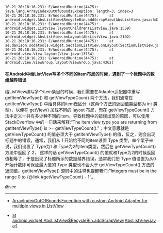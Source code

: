```
10-21 20:18:16.231: E/AndroidRuntime(4475): java.lang.ArrayIndexOutOfBoundsException: length=3; index=3
10-21 20:18:16.231: E/AndroidRuntime(4475):     at android.widget.AbsListView$RecycleBin.addScrapView(AbsListView.java:6437)
10-21 20:18:16.231: E/AndroidRuntime(4475):     at android.widget.ListView.layoutChildren(ListView.java:1559)
10-21 20:18:16.231: E/AndroidRuntime(4475):     at android.widget.AbsListView.onLayout(AbsListView.java:2102)
10-21 20:18:16.231: E/AndroidRuntime(4475):     at se.davison.sodatools.widget.SectionListView.onLayout(SectionListView.java:147)
10-21 20:18:16.231: E/AndroidRuntime(4475):     at android.view.View.layout(View.java:13754)
10-21 20:18:16.231: E/AndroidRuntime(4475):     at android.view.ViewGroup.layout(ViewGroup.java:4362)
```

#### 在Android中给ListView写多个不同的item布局的时候，遇到了一个标题中的数组越界错误

>
给ListView编写多个item条目的时候，我们需要在Adapter适配器中重写 getItemViewType() 和 getViewTypeCoun() 两个方法，我们通常在 getItemViewType() 中给具体的item做区分（这两个方法的返回值类型都为 int 类型），以便在 getView() 加载不同的 layout 布局，而在 getViewTypeCount() 方法中定义一共有多少种不同的item，导致标题中的错误出现的原因，可以使用 StackOverflow 中的一句话来解释:“The item view type you are returning from getItemViewType() is >= getViewTypeCount().”；中文意思就是 getViewTypeCount() 的值必须大于 getItemViewType() 的值，反之，则会出现标题中的错误，通常，我们从 1 开始给不同的item设置 Type 类型，举个栗子来说，我们设置了 Type为1 和 Type为2的item类型，然后在 getViewTypeCount() 方法中返回了 2， 这样的话 getViewTypeCount() 的值就和Type为2的时候返回值相等了，于是出现了标题所示的数据越界错误，通常我们把 Type 值设置为从0开始计数即可保证最大值的 Type 类型也不会大于 getViewTypeCount() 方法的返回值，getItemViewType() 源码中的注释也提醒我们:”Integers must be in the range 0 to {@link #getViewTypeCount} - 1“。


@see

---

- [ArrayIndexOutOfBoundsException with custom Android Adapter for multiple views in ListView](http://stackoverflow.com/questions/2596547/arrayindexoutofboundsexception-with-custom-android-adapter-for-multiple-views-in 'stackoverflow')

- [at android.widget.AbsListView$RecycleBin.addScrapView(AbsListView.java:)](http://www.lai18.com/content/477264.html 'lai18.com')